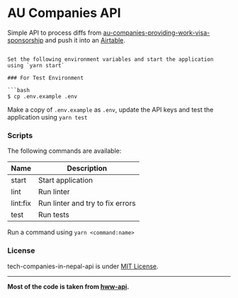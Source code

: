 # AU Companies API

Simple API to process diffs from [au-companies-providing-work-visa-sponsorship](https://github.com/gmrsagar/au-companies-providing-work-visa-sponsorship) and push it into an [Airtable](https://airtable.com/shrgB7IeiaGmIkGug).
```

Set the following environment variables and start the application using `yarn start`

### For Test Environment

```bash
$ cp .env.example .env
```

Make a copy of `.env.example` as `.env`, update the API keys and test the application using `yarn test`

### Scripts

The following commands are available:

|Name        |Description                                                                                   |
|------------|----------------------------------------------------------------------------------------------|
|start       | Start application                                                                            |
|lint        | Run linter                                                                                   |
|lint:fix    | Run linter and try to fix errors                                                             |
|test        | Run tests

Run a command using `yarn <command:name>`


### License

tech-companies-in-nepal-api is under [MIT License](LICENSE.md).

---

__Most of the code is taken from [hww-api](https://github.com/poteto/hww-api).__
